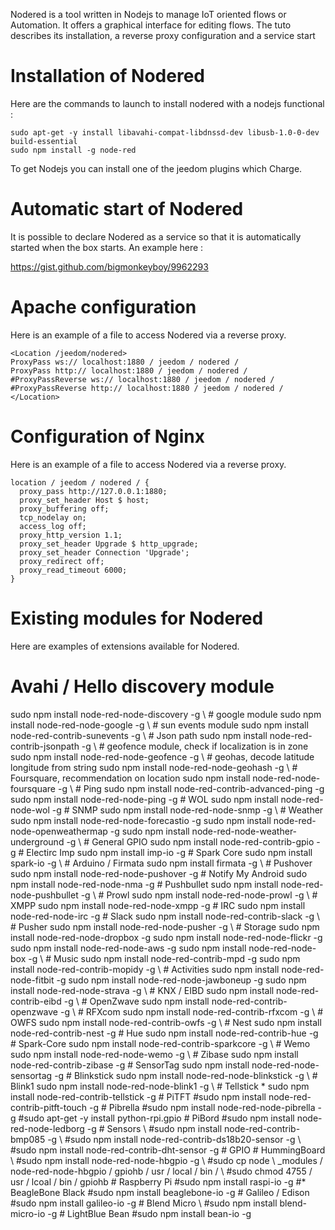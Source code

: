 Nodered is a tool written in Nodejs to manage IoT oriented flows or
Automation. It offers a graphical interface for editing flows. The
tuto describes its installation, a reverse proxy configuration and a
service start

Installation of Nodered 
=======================

Here are the commands to launch to install nodered with a nodejs
functional :

    sudo apt-get -y install libavahi-compat-libdnssd-dev libusb-1.0-0-dev build-essential
    sudo npm install -g node-red

To get Nodejs you can install one of the jeedom plugins which
Charge.

Automatic start of Nodered 
================================

It is possible to declare Nodered as a service so that it is
automatically started when the box starts. An example here :

<https://gist.github.com/bigmonkeyboy/9962293>

Apache configuration 
======================

Here is an example of a file to access Nodered via a reverse
proxy.

    <Location /jeedom/nodered>
    ProxyPass ws:// localhost:1880 / jeedom / nodered /
    ProxyPass http:// localhost:1880 / jeedom / nodered /
    #ProxyPassReverse ws:// localhost:1880 / jeedom / nodered /
    #ProxyPassReverse http:// localhost:1880 / jeedom / nodered /
    </Location>

Configuration of Nginx 
======================

Here is an example of a file to access Nodered via a reverse
proxy.

    location / jeedom / nodered / {
      proxy_pass http://127.0.0.1:1880;
      proxy_set_header Host $ host;
      proxy_buffering off;
      tcp_nodelay on;
      access_log off;
      proxy_http_version 1.1;
      proxy_set_header Upgrade $ http_upgrade;
      proxy_set_header Connection 'Upgrade';
      proxy_redirect off;
      proxy_read_timeout 6000;
    }

Existing modules for Nodered 
==============================

Here are examples of extensions available for Nodered.

Avahi / Hello discovery module 
==============================

sudo npm install node-red-node-discovery -g \ # google module sudo npm
install node-red-node-google -g \ # sun events module sudo npm install
node-red-contrib-sunevents -g \ # Json path sudo npm install
node-red-contrib-jsonpath -g \ # geofence module, check if localization
is in zone sudo npm install node-red-node-geofence -g \ # geohas, decode
latitude longitude from string sudo npm install node-red-node-geohash -g
\ # Foursquare, recommendation on location sudo npm install
node-red-node-foursquare -g \ # Ping sudo npm install
node-red-contrib-advanced-ping -g sudo npm install node-red-node-ping -g
\# WOL sudo npm install node-red-node-wol -g \# SNMP sudo npm install
node-red-node-snmp -g \ # Weather sudo npm install
node-red-node-forecastio -g sudo npm install
node-red-node-openweathermap -g sudo npm install
node-red-node-weather-underground -g \ # General GPIO sudo npm install
node-red-contrib-gpio -g \# Electirc Imp sudo npm install imp-io -g \#
Spark Core sudo npm install spark-io -g \ # Arduino / Firmata sudo npm
install firmata -g \ # Pushover sudo npm install node-red-node-pushover
-g \# Notify My Android sudo npm install node-red-node-nma -g \#
Pushbullet sudo npm install node-red-node-pushbullet -g \ # Prowl sudo
npm install node-red-node-prowl -g \ # XMPP sudo npm install
node-red-node-xmpp -g \# IRC sudo npm install node-red-node-irc -g \#
Slack sudo npm install node-red-contrib-slack -g \ # Pusher sudo npm
install node-red-node-pusher -g \ # Storage sudo npm install
node-red-node-dropbox -g sudo npm install node-red-node-flickr -g sudo
npm install node-red-node-aws -g sudo npm install node-red-node-box -g
\ # Music sudo npm install node-red-contrib-mpd -g sudo npm install
node-red-contrib-mopidy -g \ # Activities sudo npm install
node-red-node-fitbit -g sudo npm install node-red-node-jawboneup -g sudo
npm install node-red-node-strava -g \ # KNX / EIBD sudo npm install
node-red-contrib-eibd -g \ # OpenZwave sudo npm install
node-red-contrib-openzwave -g \ # RFXcom sudo npm install
node-red-contrib-rfxcom -g \ # OWFS sudo npm install
node-red-contrib-owfs -g \ # Nest sudo npm install node-red-contrib-nest
-g \# Hue sudo npm install node-red-contrib-hue -g \# Spark-Core sudo
npm install node-red-contrib-sparkcore -g \ # Wemo sudo npm install
node-red-node-wemo -g \ # Zibase sudo npm install node-red-contrib-zibase
-g \# SensorTag sudo npm install node-red-node-sensortag -g \#
Blinkstick sudo npm install node-red-node-blinkstick -g \ # Blink1 sudo
npm install node-red-node-blink1 -g \ # Tellstick * sudo npm install
node-red-contrib-tellstick -g \# PiTFT \#sudo npm install
node-red-contrib-pitft-touch -g \# Pibrella \#sudo npm install
node-red-node-pibrella -g \#sudo apt-get -y install python-rpi.gpio \#
PiBord \#sudo npm install node-red-node-ledborg -g \# Sensors \ #sudo npm
install node-red-contrib-bmp085 -g \ #sudo npm install
node-red-contrib-ds18b20-sensor -g \ #sudo npm install
node-red-contrib-dht-sensor -g \# GPIO \# HummingBoard \ #sudo npm
install node-red-node-hbgpio -g \ #sudo cp
node \ _modules / node-red-node-hbgpio / gpiohb / usr / local / bin / \ #sudo chmod
4755 / usr / lcoal / bin / gpiohb \# Raspberry Pi \#sudo npm install raspi-io
-g \#* BeagleBone Black \#sudo npm install beaglebone-io -g \#
Galileo / Edison \#sudo npm install galileo-io -g \# Blend Micro \ #sudo
npm install blend-micro-io -g \# LightBlue Bean \#sudo npm install
bean-io -g
